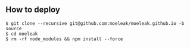 ## How to deploy

```shell
$ git clone --recursive git@github.com:moeleak/moeleak.github.io -b source
$ cd moeleak
$ rm -rf node_modules && npm install --force
```

